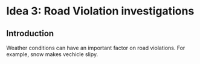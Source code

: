 # Idea 3: Road Violation investigations
## Introduction
Weather conditions can have an important factor on road violations. For example, snow makes vechicle slipy. 
